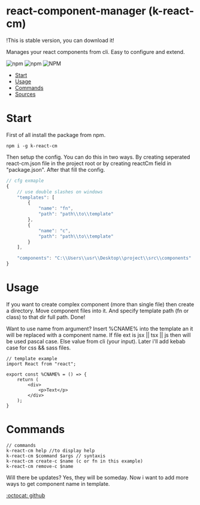 react-component-manager (k-react-cm)
===================
!This is stable version, you can download it!

Manages your react components from cli. Easy to configure and extend.

<!-- shileds -->

![npm](https://img.shields.io/npm/v/k-react-cm)
![npm](https://img.shields.io/npm/dm/k-react-cm)
![NPM](https://img.shields.io/npm/l/k-react-cm)

* [Start](#Start)
* [Usage](#Usage)
* [Commands](#Commands)
* [Sources](#Sources)

# Start
First of all install the package from npm.

```
npm i -g k-react-cm
```

Then setup the config. You can do this in two ways. By creating seperated react-cm.json file in the project root or by creating reactCm field in "package.json". After that fill the config.

``` ts json
// cfg exmaple
{
    // use double slashes on windows
    "templates": [
        {
            "name": "fn",
            "path": "path\\to\\template"
        },
        {
            "name": "c",
            "path": "path\\to\\template"
        }
    ],

    "components": "C:\\Users\\usr\\Desktop\\project\\src\\components"
}
```

# Usage
If you want to create complex component (more than single file) then create a directory. Move component files into it. And specify template path (fn or class) to that dir full path. Done!

Want to use name from argument? Insert %CNAME% into the template an it will be replaced with a component name. If file ext is jsx || tsx || js then will be used pascal case. Else value from cli (your input). Later i'll add kebab case for css && sass files.

``` tsx
// template example
import React from "react";

export const %CNAME% = () => {
    return (
        <div>
            <p>Text</p>
        </div>
    );
}
```

# Commands
```
// commands
k-react-cm help //to display help
k-react-cm $command $args // syntaxis
k-react-cm create-c $name (c or fn in this example)
k-react-cm remove-c $name
```

Will there be updates?
Yes, they will be someday. Now i want to add more ways to get component name in template.


[:octocat: github](https://github.com/Kostayne/react-cm)
